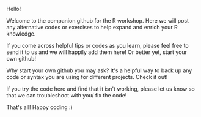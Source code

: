 Hello!

Welcome to the companion github for the R workshop. Here we will post any alternative codes or exercises to help expand and enrich your R knowledge. 

If you come across helpful tips or codes as you learn, please feel free to send it to us and we will happily add them here! Or better yet, start your own github!

Why start your own github you may ask? It's a helpful way to back up any code or syntax you are using for different projects. Check it out!

If you try the code here and find that it isn't working, please let us know so that we can troubleshoot with you/ fix the code!


That's all! Happy coding :)
